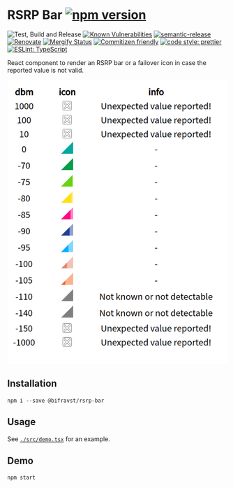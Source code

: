 # RSRP Bar [![npm version](https://img.shields.io/npm/v/@bifravst/rsrp-bar.svg)](https://www.npmjs.com/package/@bifravst/rsrp-bar)

![Test, Build and Release](https://github.com/bifravst/rsrp-bar/workflows/Test,%20Build%20and%20Release/badge.svg)
[![Known Vulnerabilities](https://snyk.io/test/github/bifravst/rsrp-bar/badge.svg)](https://snyk.io/test/github/bifravst/rsrp-bar)
[![semantic-release](https://img.shields.io/badge/%20%20%F0%9F%93%A6%F0%9F%9A%80-semantic--release-e10079.svg)](https://github.com/semantic-release/semantic-release)
[![Renovate](https://img.shields.io/badge/renovate-enabled-brightgreen.svg)](https://renovatebot.com)
[![Mergify Status](https://img.shields.io/endpoint.svg?url=https://dashboard.mergify.io/badges/bifravst/rsrp-bar&style=flat)](https://mergify.io)
[![Commitizen friendly](https://img.shields.io/badge/commitizen-friendly-brightgreen.svg)](http://commitizen.github.io/cz-cli/)
[![code style: prettier](https://img.shields.io/badge/code_style-prettier-ff69b4.svg)](https://github.com/prettier/prettier/)
[![ESLint: TypeScript](https://img.shields.io/badge/ESLint-TypeScript-blue.svg)](https://github.com/typescript-eslint/typescript-eslint)

React component to render an RSRP bar or a failover icon in case the reported
value is not valid.

![Demo](./screenshot.png)

## Installation

    npm i --save @bifravst/rsrp-bar

## Usage

See [`./src/demo.tsx`](./src/demo.tsx) for an example.

## Demo

    npm start
